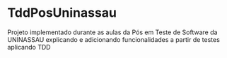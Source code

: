 # TddPosUninassau
Projeto implementado durante as aulas da Pós em Teste de Software da UNINASSAU explicando e adicionando funcionalidades a partir de testes aplicando TDD
